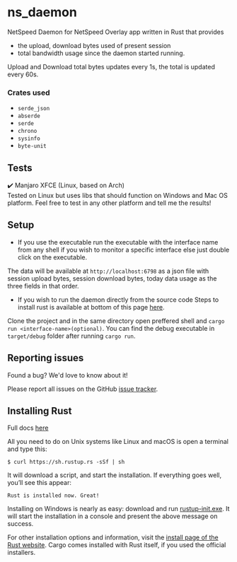 # ns_daemon
NetSpeed Daemon for NetSpeed Overlay app written in Rust that provides 
- the upload, download bytes used of present session 
- total bandwidth usage since the daemon started running. 

Upload and Download total bytes updates every 1s, the total is updated every 60s.

### Crates used
- `serde_json`
- `abserde`
- `serde`
- `chrono`
- `sysinfo `
- `byte-unit `

## Tests
✔️ Manjaro XFCE (Linux, based on Arch)  
Tested on Linux but uses libs that should function on Windows and Mac OS platform. Feel free to test in any other platform and tell me the results! 
  
## Setup
- If you use the executable run the executable with the interface name from any shell if you wish to monitor a specific interface else just double click on the executable. 

The data will be available at `http://localhost:6798` as a json file with session upload bytes, session download bytes, today data usage as the three fields in that order.


- If you wish to run the daemon directly from the source code
Steps to install rust is available at bottom of this page [here](https://github.com/visnkmr/ns_daemon/edit/main/README.md#installing-rust). 

Clone the project and in the same directory open preffered shell and `cargo run <interface-name>(optional)`. You can find the debug executable in `target/debug` folder after running `cargo run`.
  
## Reporting issues

Found a bug? We'd love to know about it!

Please report all issues on the GitHub [issue tracker][issues].

[issues]: https://github.com/visnkmr/ns_daemon/issues

## Installing Rust
Full docs [here](https://web.mit.edu/rust-lang_v1.25/arch/amd64_ubuntu1404/share/doc/rust/html/book/first-edition/getting-started.html#installing-rust)

All you need to do on Unix systems like Linux and macOS is open a terminal and type this:

`$ curl https://sh.rustup.rs -sSf | sh`

It will download a script, and start the installation. If everything goes well, you’ll see this appear:

`Rust is installed now. Great! `

Installing on Windows is nearly as easy: download and run [rustup-init.exe](https://win.rustup.rs/). It will start the installation in a console and present the above message on success.

For other installation options and information, visit the [install page of the Rust website](https://www.rust-lang.org/install.html).
Cargo comes installed with Rust itself, if you used the official installers.
